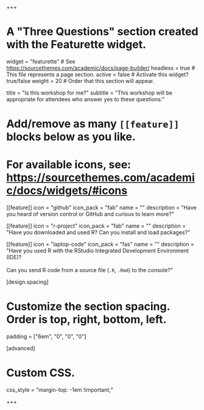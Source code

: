 +++
# A "Three Questions" section created with the Featurette widget.
widget = "featurette"  # See https://sourcethemes.com/academic/docs/page-builder/
headless = true  # This file represents a page section.
active = false  # Activate this widget? true/false
weight = 20  # Order that this section will appear.

title = "Is this workshop for me?"
subtitle = "This workshop will be appropriate for attendees who answer yes to these questions:"

# Add/remove as many `[[feature]]` blocks below as you like.
# 
# For available icons, see: https://sourcethemes.com/academic/docs/widgets/#icons

[[feature]]
  icon = "github"
  icon_pack = "fab"
  name = ""
  description = "Have you heard of version control or GitHub and curious to learn more?"
  
[[feature]]
  icon = "r-project"
  icon_pack = "fab"
  name = ""
  description = "Have you downloaded and used R? Can you install and load packages?" 
  
[[feature]]
  icon = "laptop-code"
  icon_pack = "fas"
  name = ""
  description = "Have you used R with the RStudio Integrated Development Environment (IDE)? <br><br>Can you send R code from a source file (`.R`, `.Rmd`) to the console?"
  
[design.spacing]
  # Customize the section spacing. Order is top, right, bottom, left.
  padding = ["6em", "0", "0", "0"]

[advanced]
  # Custom CSS. 
  css_style = "margin-top: -1em !important;"

+++
